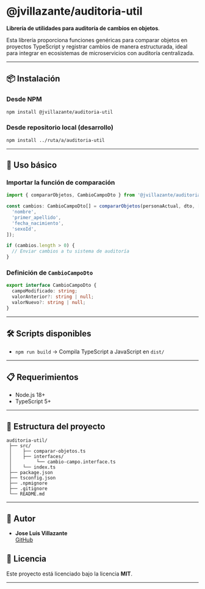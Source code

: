 # @jvillazante/auditoria-util

**Librería de utilidades para auditoría de cambios en objetos**.

Esta librería proporciona funciones genéricas para comparar objetos en proyectos TypeScript y registrar cambios de manera estructurada, ideal para integrar en ecosistemas de microservicios con auditoría centralizada.

---

## 📦 Instalación

### Desde NPM

```bash
npm install @jvillazante/auditoria-util
```

### Desde repositorio local (desarrollo)

```bash
npm install ../ruta/a/auditoria-util
```

---

## 🚀 Uso básico

### Importar la función de comparación

```typescript
import { compararObjetos, CambioCampoDto } from '@jvillazante/auditoria-util';

const cambios: CambioCampoDto[] = compararObjetos(personaActual, dto, [
  'nombre',
  'primer_apellido',
  'fecha_nacimiento',
  'sexoId',
]);

if (cambios.length > 0) {
  // Enviar cambios a tu sistema de auditoría
}
```

### Definición de `CambioCampoDto`

```typescript
export interface CambioCampoDto {
  campoModificado: string;
  valorAnterior?: string | null;
  valorNuevo?: string | null;
}
```

---

## 🛠 Scripts disponibles

- `npm run build` → Compila TypeScript a JavaScript en `dist/`

---

## 📋 Requerimientos

- Node.js 18+
- TypeScript 5+

---

## 📂 Estructura del proyecto

```
auditoria-util/
 ├── src/
 │    ├── comparar-objetos.ts
 │    ├── interfaces/
 │         └── cambio-campo.interface.ts
 │    └── index.ts
 ├── package.json
 ├── tsconfig.json
 ├── .npmignore
 ├── .gitignore
 └── README.md
```

---

## 👤 Autor

- **Jose Luis Villazante**  
  [GitHub](https://github.com/jvillazante)

## 📄 Licencia

Este proyecto está licenciado bajo la licencia **MIT**.

---
